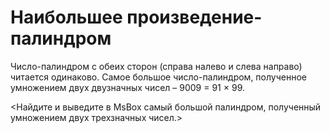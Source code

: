 # Наибольшее произведение-палиндром

Число-палиндром с обеих сторон (справа налево и слева направо) читается одинаково. Самое большое число-палиндром, полученное умножением двух двузначных чисел – 9009 = 91 × 99.

<Найдите и выведите в MsBox самый большой палиндром, полученный умножением двух трехзначных чисел.>
